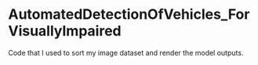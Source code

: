 # AutomatedDetectionOfVehicles_ForVisuallyImpaired
Code that I used to sort my image dataset and render the model outputs.
